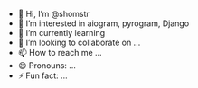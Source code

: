 - 👋 Hi, I’m @shomstr
- 👀 I’m interested in aiogram, pyrogram, Django 
- 🌱 I’m currently learning 
- 💞️ I’m looking to collaborate on ...
- 📫 How to reach me ...
- 😄 Pronouns: ...
- ⚡ Fun fact: ...

<!---
shomstr/shomstr is a ✨ special ✨ repository because its `README.md` (this file) appears on your GitHub profile.
You can click the Preview link to take a look at your changes.
--->
